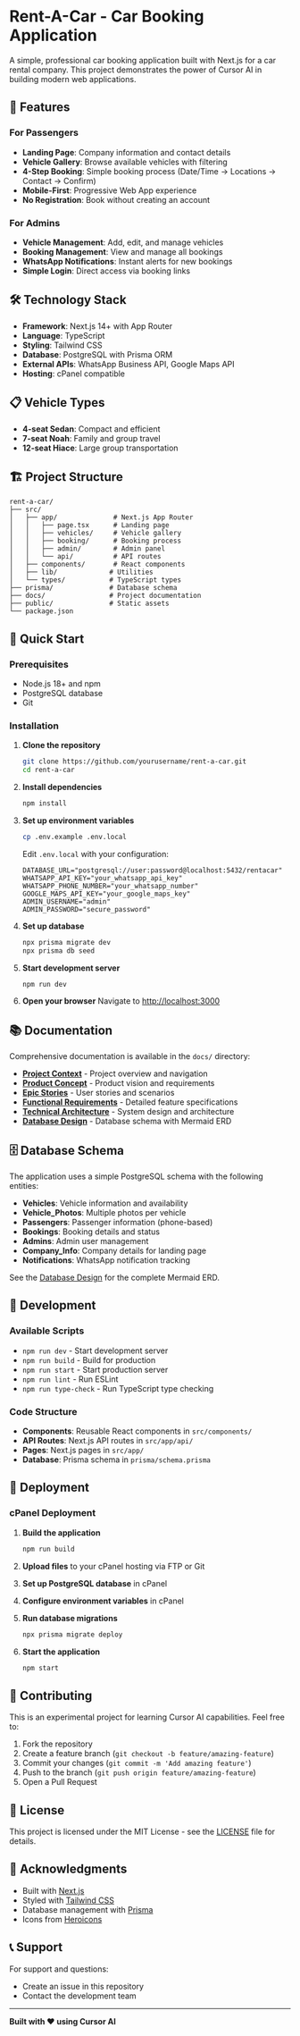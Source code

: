 # Rent-A-Car - Car Booking Application

A simple, professional car booking application built with Next.js for a car rental company. This project demonstrates the power of Cursor AI in building modern web applications.

## 🚀 Features

### For Passengers
- **Landing Page**: Company information and contact details
- **Vehicle Gallery**: Browse available vehicles with filtering
- **4-Step Booking**: Simple booking process (Date/Time → Locations → Contact → Confirm)
- **Mobile-First**: Progressive Web App experience
- **No Registration**: Book without creating an account

### For Admins
- **Vehicle Management**: Add, edit, and manage vehicles
- **Booking Management**: View and manage all bookings
- **WhatsApp Notifications**: Instant alerts for new bookings
- **Simple Login**: Direct access via booking links

## 🛠️ Technology Stack

- **Framework**: Next.js 14+ with App Router
- **Language**: TypeScript
- **Styling**: Tailwind CSS
- **Database**: PostgreSQL with Prisma ORM
- **External APIs**: WhatsApp Business API, Google Maps API
- **Hosting**: cPanel compatible

## 📋 Vehicle Types

- **4-seat Sedan**: Compact and efficient
- **7-seat Noah**: Family and group travel
- **12-seat Hiace**: Large group transportation

## 🏗️ Project Structure

```
rent-a-car/
├── src/
│   ├── app/              # Next.js App Router
│   │   ├── page.tsx      # Landing page
│   │   ├── vehicles/     # Vehicle gallery
│   │   ├── booking/      # Booking process
│   │   ├── admin/        # Admin panel
│   │   └── api/          # API routes
│   ├── components/       # React components
│   ├── lib/             # Utilities
│   └── types/           # TypeScript types
├── prisma/              # Database schema
├── docs/                # Project documentation
├── public/              # Static assets
└── package.json
```

## 🚀 Quick Start

### Prerequisites
- Node.js 18+ and npm
- PostgreSQL database
- Git

### Installation

1. **Clone the repository**
   ```bash
   git clone https://github.com/yourusername/rent-a-car.git
   cd rent-a-car
   ```

2. **Install dependencies**
   ```bash
   npm install
   ```

3. **Set up environment variables**
   ```bash
   cp .env.example .env.local
   ```
   
   Edit `.env.local` with your configuration:
   ```env
   DATABASE_URL="postgresql://user:password@localhost:5432/rentacar"
   WHATSAPP_API_KEY="your_whatsapp_api_key"
   WHATSAPP_PHONE_NUMBER="your_whatsapp_number"
   GOOGLE_MAPS_API_KEY="your_google_maps_key"
   ADMIN_USERNAME="admin"
   ADMIN_PASSWORD="secure_password"
   ```

4. **Set up database**
   ```bash
   npx prisma migrate dev
   npx prisma db seed
   ```

5. **Start development server**
   ```bash
   npm run dev
   ```

6. **Open your browser**
   Navigate to [http://localhost:3000](http://localhost:3000)

## 📚 Documentation

Comprehensive documentation is available in the `docs/` directory:

- **[Project Context](docs/PROJECT_CONTEXT.md)** - Project overview and navigation
- **[Product Concept](docs/product-concept-note.md)** - Product vision and requirements
- **[Epic Stories](docs/epic-stories.md)** - User stories and scenarios
- **[Functional Requirements](docs/functional/README.md)** - Detailed feature specifications
- **[Technical Architecture](docs/technical/architecture.md)** - System design and architecture
- **[Database Design](docs/technical/database-design.md)** - Database schema with Mermaid ERD

## 🗄️ Database Schema

The application uses a simple PostgreSQL schema with the following entities:

- **Vehicles**: Vehicle information and availability
- **Vehicle_Photos**: Multiple photos per vehicle
- **Passengers**: Passenger information (phone-based)
- **Bookings**: Booking details and status
- **Admins**: Admin user management
- **Company_Info**: Company details for landing page
- **Notifications**: WhatsApp notification tracking

See the [Database Design](docs/technical/database-design.md) for the complete Mermaid ERD.

## 🔧 Development

### Available Scripts

- `npm run dev` - Start development server
- `npm run build` - Build for production
- `npm run start` - Start production server
- `npm run lint` - Run ESLint
- `npm run type-check` - Run TypeScript type checking

### Code Structure

- **Components**: Reusable React components in `src/components/`
- **API Routes**: Next.js API routes in `src/app/api/`
- **Pages**: Next.js pages in `src/app/`
- **Database**: Prisma schema in `prisma/schema.prisma`

## 🚀 Deployment

### cPanel Deployment

1. **Build the application**
   ```bash
   npm run build
   ```

2. **Upload files** to your cPanel hosting via FTP or Git

3. **Set up PostgreSQL database** in cPanel

4. **Configure environment variables** in cPanel

5. **Run database migrations**
   ```bash
   npx prisma migrate deploy
   ```

6. **Start the application**
   ```bash
   npm start
   ```

## 🤝 Contributing

This is an experimental project for learning Cursor AI capabilities. Feel free to:

1. Fork the repository
2. Create a feature branch (`git checkout -b feature/amazing-feature`)
3. Commit your changes (`git commit -m 'Add amazing feature'`)
4. Push to the branch (`git push origin feature/amazing-feature`)
5. Open a Pull Request

## 📄 License

This project is licensed under the MIT License - see the [LICENSE](LICENSE) file for details.

## 🙏 Acknowledgments

- Built with [Next.js](https://nextjs.org/)
- Styled with [Tailwind CSS](https://tailwindcss.com/)
- Database management with [Prisma](https://www.prisma.io/)
- Icons from [Heroicons](https://heroicons.com/)

## 📞 Support

For support and questions:
- Create an issue in this repository
- Contact the development team

---

**Built with ❤️ using Cursor AI**
